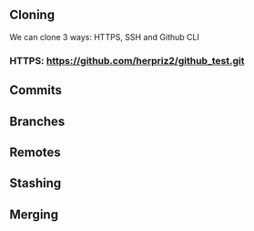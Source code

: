 ## Cloning

We can clone 3 ways: HTTPS, SSH and Github CLI

### HTTPS: https://github.com/herpriz2/github_test.git

## Commits

## Branches

## Remotes

## Stashing

## Merging